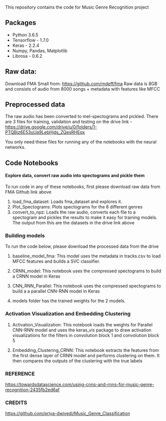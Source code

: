 This repository contains the code for Music Genre Recognition project

## Packages
* Python 3.6.5
* Tensorflow - 1.7.0
* Keras - 2.2.4
* Numpy, Pandas, Matplotlib
* Librosa - 0.6.2

## Raw data:
Download FMA Small from: https://github.com/mdeff/fma
Raw data is 8GB and consists of audio from 8000 songs + metadata with features like MFCC

## Preprocessed data
The raw audio has been converted to mel-spectograms and pickled. There are 3 files for training, validation and testing on the drive link -https://drive.google.com/drive/u/0/folders/1-PTQBiz6E53uUa9LebHjds_ZQesRHEqx

You only need these files for running any of the notebooks with the neural networks. 

## Code Notebooks

#### Explore data, convert raw audio into spectograms and pickle them
To run code in any of these notebooks, first please download raw data from FMA Github link above 
1. load_fma_dataset: Loads fma_dataset and explores it. 
2. Plot_Spectograms: Plots spectograms for the 8 different genres
3. convert_to_npz: Loads the raw audio, converts each file to a spectogram and pickles the results to make it easy for training models. The output from this are the datasets in the drive link above

### Building models
To run the code below, please download the processed data from the drive
1. baseline_model_fma: This model uses the metadata in tracks.csv to load MFCC features and builds a SVC classifier.

2. CRNN_model: This notebook uses the compressed spectograms to build a CRNN model in Keras

3. CNN_RNN_Parallel: This notebook uses the compressed spectograms to build a a parallel CNN-RNN model in Keras

4. models folder has the trained weights for the 2 models. 

### Activation Visualization and Embedding Clustering

1. Activation_Visualization: This notebook loads the weights for Parallel CNN-RNN model and uses the keras_vis package to draw activation visualizations for the filters in convolution block 1 and convolution block 5

2. Embedding_Clustering_CRNN: This notebook extracts the features from the first dense layer of CRNN model and performs clustering on them. It then compares the outputs of the clustering with the true labels
### REFERENCE
https://towardsdatascience.com/using-cnns-and-rnns-for-music-genre-recognition-2435fb2ed6af
### CREDITS
https://github.com/priya-dwivedi/Music_Genre_Classification
